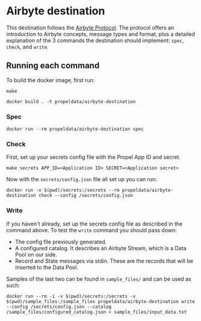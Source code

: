 # Airbyte destination

This destination follows the [Airbyte Protocol](https://docs.airbyte.com/understanding-airbyte/airbyte-protocol). 
The protocol offers an introduction to Airbyte concepts, message types and format, plus a detailed explanation of the 3 commands the destination should implement: `spec`, `check`, and `write`.

## Running each command

To build the docker image, first run:
```shell
make
```

```shell
docker build . -t propeldata/airbyte-destination
```

### Spec
```shell
docker run --rm propeldata/airbyte-destination spec
```

### Check
First, set up your secrets config file with the Propel App ID and secret.
```shell
make secrets APP_ID=<Application ID> SECRET=<Application secret>
```
Now with the `secrets/config.json` file all set up you can run:
```shell
docker run -v $(pwd)/secrets:/secrets --rm propeldata/airbyte-destination check --config /secrets/config.json
```

### Write
If you haven't already, set up the secrets config file as described in the command above.
To test the `write` command you should pass down:
- The config file previously generated.
- A configured catalog. It describes an Airbyte Stream, which is a Data Pool on our side.
- Record and State messages via stdin. These are the records that will be inserted to the Data Pool.

Samples of the last two can be found in `sample_files/` and can be used as such:
```shell
docker run --rm -i -v $(pwd)/secrets:/secrets -v $(pwd)/sample_files:/sample_files propeldata/airbyte-destination write --config /secrets/config.json --catalog /sample_files/configured_catalog.json < sample_files/input_data.txt
```